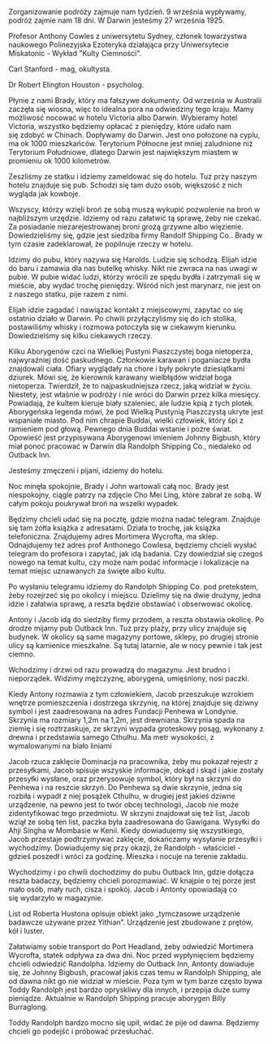 Zorganizowanie podróży zajmuje nam tydzień.
9 września wypływamy, podróż zajmie nam 18 dni. W Darwin jesteśmy 27 września 1925.

Profesor Anthony Cowles z uniwersytetu Sydney, członek towarzystwa naukowego Polinezyjska Ezoteryka działająca przy Uniwersytecie Miskatonic - Wykład "Kulty Ciemności".

Carl Stanford - mag, okultysta.

Dr Robert Elington Houston - psycholog.

Płynie z nami Brady, który ma fałszywe dokumenty.
Od września w Australii zaczęła się wiosna, więc to idealna pora na odwiedziny tego kraju. Mamy możliwość nocować w hotelu Victoria albo Darwin. Wybieramy hotel Victoria, wszystko będziemy opłacać z pieniędzy, które udało nam się zdobyć w Chinach.
Dopływamy do Darwin. Jest ono położone na cyplu, ma ok 1000 mieszkańców. Terytorium Północne jest mniej zaludnione niż Terytorium Południowe, dlatego Darwin jest największym miastem w promieniu ok 1000 kilometrów.

Zeszliśmy ze statku i idziemy zameldować się do hotelu. Tuż przy naszym hotelu znajduje się pub. Schodzi się tam dużo osób, większość z nich wygląda jak kowboje.

Wszyscy, którzy wzięli broń ze sobą muszą wykupić pozwolenie na broń w najbliższym urzędzie. Idziemy od razu załatwić tą sprawę, żeby nie czekać. Za posiadanie niezarejestrowanej broni grożą grzywne albo więzienie.
Dowiedzieliśmy się, gdzie jest siedziba firmy Randolf Shipping Co..
Brady w tym czasie zadeklarował, że popilnuje rzeczy w hotelu.

Idzimy do pubu, który nazywa się Harolds. Ludzie się schodzą. Elijah idzie do baru i zamawia dla nas butelkę whisky. Nikt nie zwraca na nas uwagi w pubie. W pubie widać ludzi, którzy wrócili ze spędu bydła i zatrzymali się w mieście, aby wydać trochę pieniędzy. Wśród nich jest marynarz, nie jest on z naszego statku, pije razem z nimi.

Elijah idzie zagadać i nawiązać kontakt z miejscowymi, zapytać co się ostatnio działo w Darwin. Po chwili przyłączyliśmy się do ich stolika, postawiliśmy whisky i rozmowa potoczyła się w ciekawym kierunku.
Dowiedzielśmy się kilku ciekawych rzeczy.

Kilku Aborygenów czci na Wielkiej Pustyni Piaszczystej boga nietoperza, najwyraźniej dość paskudnego. Członkowie
karawan i poganiacze bydła znajdowali ciała. Ofiary wyglądały na chore i były pokryte dziesiątkami dziurek.
Mówi się, że kierownik karawany wielbłądów widział boga nietoperza. Twierdził, że to najpaskudniejsza rzecz, jaką widział w życiu. Niestety, jest właśnie w podróży i nie wróci do Darwin przez kilka miesięcy. Powiadają, że kultem kieruje biały szaleniec, ale ludzie kpią z tych plotek. Aborygeńska legenda mówi, że pod Wielką Pustynią Piaszczystą ukryte jest wspaniałe miasto. Pod nim chrapie Buddai, wielki człowiek, który śpi z ramieniem pod głową. Pewnego dnia Buddai wstanie i pożre świat. Opowieść jest przypisywana Aborygenowi imieniem Johnny Bigbush, który miał ponoć pracować w Darwin dla Randolph Shipping Co., niedaleko od Outback Inn. 

Jesteśmy zmęczeni i pijani, idziemy do hotelu.

Noc minęła spokojnie, Brady i John wartowali całą noc. Brady jest niespokojny, ciągle patrzy na zdjęcie Cho Mei Ling, które zabrał ze sobą. W całym pokoju poukrywał broń na wszelki wypadek.

Będzimy chcieli udać się na pocztę, gdzie można nadać telegram. Znajduje się tam żółta książka z adresatami. Działa to trochę, jak książka telefoniczna. Znajdujemy adres Mortimera Wycrofta, ma sklep. Odnajdujemy też adres prof Anthonego Cowlesa, będziemy chcieli wysłać telegram do profesora i zapytać, jak idą badania. Czy dowiedział się czegoś nowego na temat kultu, czy może nam podać informacje i lokalizacje na temat miejsc uznawanych za święte albo kultu.

Po wysłaniu telegramu idziemy do Randolph Shipping Co. pod pretekstem, żeby rozejrzeć się po okolicy i miejscu. Dzielimy się na dwie drużyny, jedna idzie i załatwia sprawę, a reszta będzie obstawiać i obserwować okolicę.

Antony i Jacob idą do siedziby firmy przodem, a reszta obstawia okolicę. Po drodze mijamy pub Outback Inn.
Tuż przy plaży, przy ulicy znajduje się budynek. W okolicy są same magazyny portowe, sklepy, po drugiej stronie ulicy są kamienice mieszkalne. Są tutaj latarnie, ale w nocy pewnie i tak jest ciemno.

Wchodzimy i drzwi od razu prowadzą do magazynu. Jest brudno i nieporządek. Widzimy mężczyznę, aborygena, umięśniony, nosi paczki.

Kiedy Antony rozmawia z tym człowiekiem, Jacob przeszukuje wzrokiem wnętrze pomieszczenia i dostrzega skrzynię, na której znajduje się dziwny symbol i jest zaadresowana na adres Fundacji Penhewa w Londynie. Skrzynia ma rozmiary 1,2m na 1,2m, jest drewniana.
Skrzynia spada na ziemię i się roztrzaskuje, ze skrzyni wypada groteskowy posąg, wykonany z drewna i przedstawia samego Cthulhu. Ma metr wysokości, z wymalowanymi na biało liniami

Jacob rzuca zaklęcie Dominacja na pracownika, żeby mu pokazał rejestr z przesyłkami, Jacob spisuje wszyskie informacje, dokąd i skąd i jakie zostały przesyłki wysłane, oraz przerysowuje symbol, który był na skrzyni do Penhewa i na reszcie skrzyń.
Do Penhewa są dwie skrzynie, jedna się rozbiła i wypadł z niej posążek Cthulhu, w drugiej jest jakieś dziwne urządzenie, na pewno jest to twór obcej technologii, Jacob nie może zidentyfikować tego przedmiotu. W skrzyni znajdował się też list, Jacob wziął ze sobą ten list, paczka była zaadresowana do Gawigana. Wysyłki do Ahji Singha w Mombasie w Kenii.
Kiedy dowiadujemy się wszystkiego, Jacob przestaje podtrzymywać zaklęcie, dokańczamy wysyłanie przesyłki i wychodzimy.
Dowiadujemy się przy okazji, że Randolph - właściciel - gdzieś poszedł i wróci za godzinę. Mieszka i nocuje na terenie zakładu.

Wychodzimy i po chwili dochodzimy do pubu Outback Inn, gdzie dołącza reszta badaczy, będziemy chcieli porozmawiać.
W knajpie o tej porze jest mało osób, mały ruch, cisza i spokój. Jacob i Antonty opowiadają co się wydarzyło w magazynie.

List od Roberta Hustona opisuje obiekt jako „tymczasowe urządzenie badawcze używane przez Yithian”. Urządzenie jest zbudowane z prętów, kół i luster. 

Załatwiamy sobie transport do Port Headland, żeby odwiedzić Mortimera Wycrofta, statek odpływa za dwa dni. Noc przed wypłynięciem będziemy chcieli odwiedzić Randolpha.
Idziemy do Outback Inn, Antonty dowiaduje się, że Johnny Bigbush, pracował jakiś czas temu w Randolph Shipping, ale od dawna nikt go nie widział w mieście. Poza tym w tym barze często bywa Toddy Randolph jest bardzo opryskliwy dla innych, i przepija duże sumy pieniądze. Aktualnie w Randolph Shipping pracuje aborygen Billy Burraglong.

Toddy Randolph bardzo mocno się upił, widać że pije od dawna. Będziemy chcieli go podejść i próbować przesłuchać.


 





